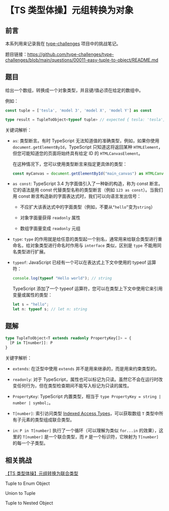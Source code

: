 # 【TS 类型体操】元组转换为对象

## 前言

本系列用来记录我在 [type-challenges](https://github.com/type-challenges/type-challenges) 项目中的挑战笔记。

题目链接：https://github.com/type-challenges/type-challenges/blob/main/questions/00011-easy-tuple-to-object/README.md

## 题目

给出一个数组，转换成一个对象类型，并且键/值必须在给定的数组中。

例如：

```ts
const tuple = ['tesla', 'model 3', 'model X', 'model Y'] as const

type result = TupleToObject<typeof tuple> // expected { tesla: 'tesla', 'model 3': 'model 3', 'model X': 'model X', 'model Y': 'model Y'}
```

关键词解析：

- `as`: 类型断言。有时 TypeScript 无法知道值的准确类型，例如，如果你使用 `document.getElementById`，TypeScript 只知道这将返回某种 `HTMLElement`，但您可能知道您的页面将始终具有给定 ID 的 `HTMLCanvasElement`。

  在这种情况下，您可以使用类型断言来指定更具体的类型：

  ```ts
  const myCanvas = document.getElementById("main_canvas") as HTMLCanvasElement;
  ```

- `as const`: TypeScript 3.4 为字面值引入了一种新的构造，称为 const 断言。它的语法是用 const 代替类型名称的类型断言（例如 `123 as const`）。当我们用 const 断言构造新的字面表达式时，我们可以向语言发出信号：

  - 不应扩大该表达式中的字面类型（例如，不要从`“hello”`变为`string`）

  - 对象字面量获得 `readonly` 属性

  - 数组字面量变成 `readonly` 元组

- `type`: `type` 的作用就是给任意的类型起一个别名，通常用来给联合类型进行重命名，给对象类型进行命名时作用与 `interface` 类似，区别是 `type` 不能用同名类型进行扩展。


- `typeof`: JavaScript 已经有一个可以在表达式上下文中使用的 typeof 运算符：

  ```js
  console.log(typeof "Hello world"); // string
  ```

  TypeScript 添加了一个 typeof 运算符，您可以在类型上下文中使用它来引用变量或属性的类型：

  ```ts
  let s = "hello";
  let n: typeof s; // let n: string
  ```

## 题解

```ts
type TupleToObject<T extends readonly PropertyKey[]> = {
  [P in T[number]]: P
}
```

关键字解析：

- `extends`: 在泛型中使用 `extends` 并不是用来继承的，而是用来约束类型的。

- `readonly`: 对于 TypeScript，属性也可以标记为只读。虽然它不会在运行时改变任何行为，但在类型检查期间不能写入标记为只读的属性。

- `PropertyKey`: TypeScript 内置类型，相当于 `type PropertyKey = string | number | symbol;`。

- `T[number]`: 索引访问类型 [Indexed Access Types](https://www.typescriptlang.org/docs/handbook/2/indexed-access-types.html)，可以获取数组 `T` 类型中所有子元素的类型组成联合类型。

- `in`: `P in T[number]` 执行了一个循环（可以理解为类似 `for...in` 的效果），这里的 `T[number]` 是一个联合类型，而 `P` 是一个标识符，它映射为 `T[number]` 的每一个子类型。

## 相关挑战

[【TS 类型体操】元组转换为联合类型](./%E3%80%90TS%20%E7%B1%BB%E5%9E%8B%E4%BD%93%E6%93%8D%E3%80%91%E5%85%83%E7%BB%84%E8%BD%AC%E6%8D%A2%E4%B8%BA%E8%81%94%E5%90%88%E7%B1%BB%E5%9E%8B.md)

Tuple to Enum Object

Union to Tuple

Tuple to Nested Object
